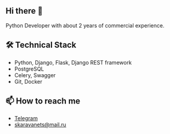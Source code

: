 ## Hi there 👋
Python Developer with about 2 years of commercial experience.
<!--
**sergey-karavanets/sergey-karavanets** is a ✨ _special_ ✨ repository because its `README.md` (this file) appears on your GitHub profile.

Here are some ideas to get you started:
-->
## 🛠 Technical Stack
*  Python, Django, Flask, Django REST framework
*  PostgreSQL
*  Celery, Swagger
*  Git, Docker
<!--
- 🔭 I’m currently working on ...
- 🌱 I’m currently learning ...
- 👯 I’m looking to collaborate on ...
- 🤔 I’m looking for help with ...
- 💬 Ask me about ...
- 📫 How to reach me: ...
- 😄 Pronouns: ...
- ⚡ Fun fact: ...
-->
## 📫 How to reach me
* [Telegram](https://t.me/karavanets)
* <a href='mailto:skaravanets@mail.ru'>skaravanets@mail.ru</a>
